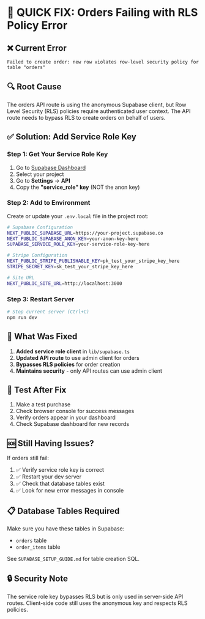 # 🚨 QUICK FIX: Orders Failing with RLS Policy Error

## ❌ Current Error
```
Failed to create order: new row violates row-level security policy for table "orders"
```

## 🔍 Root Cause
The orders API route is using the anonymous Supabase client, but Row Level Security (RLS) policies require authenticated user context. The API route needs to bypass RLS to create orders on behalf of users.

## ✅ Solution: Add Service Role Key

### Step 1: Get Your Service Role Key
1. Go to [Supabase Dashboard](https://supabase.com/dashboard)
2. Select your project
3. Go to **Settings** → **API**
4. Copy the **"service_role" key** (NOT the anon key)

### Step 2: Add to Environment
Create or update your `.env.local` file in the project root:

```bash
# Supabase Configuration
NEXT_PUBLIC_SUPABASE_URL=https://your-project.supabase.co
NEXT_PUBLIC_SUPABASE_ANON_KEY=your-anon-key-here
SUPABASE_SERVICE_ROLE_KEY=your-service-role-key-here

# Stripe Configuration
NEXT_PUBLIC_STRIPE_PUBLISHABLE_KEY=pk_test_your_stripe_key_here
STRIPE_SECRET_KEY=sk_test_your_stripe_key_here

# Site URL
NEXT_PUBLIC_SITE_URL=http://localhost:3000
```

### Step 3: Restart Server
```bash
# Stop current server (Ctrl+C)
npm run dev
```

## 🔧 What Was Fixed

1. **Added service role client** in `lib/supabase.ts`
2. **Updated API route** to use admin client for orders
3. **Bypasses RLS policies** for order creation
4. **Maintains security** - only API routes can use admin client

## 🧪 Test After Fix

1. Make a test purchase
2. Check browser console for success messages
3. Verify orders appear in your dashboard
4. Check Supabase dashboard for new records

## 🆘 Still Having Issues?

If orders still fail:
1. ✅ Verify service role key is correct
2. ✅ Restart your dev server
3. ✅ Check that database tables exist
4. ✅ Look for new error messages in console

## 📋 Database Tables Required

Make sure you have these tables in Supabase:
- `orders` table
- `order_items` table

See `SUPABASE_SETUP_GUIDE.md` for table creation SQL.

## 🔒 Security Note

The service role key bypasses RLS but is only used in server-side API routes. Client-side code still uses the anonymous key and respects RLS policies.
